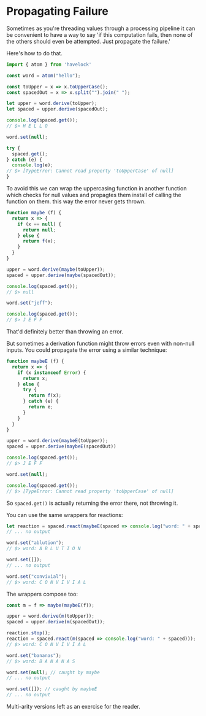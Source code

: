 

# Propagating Failure

Sometimes as you're threading values through a processing pipeline it can be
convenient to have a way to say 'if this computation fails, then none of the
others should even be attempted. Just propagate the failure.'

Here's how to do that.

```typescript
import { atom } from 'havelock'

const word = atom("hello");

const toUpper = x => x.toUpperCase();
const spacedOut = x => x.split("").join(" ");

let upper = word.derive(toUpper);
let spaced = upper.derive(spacedOut);

console.log(spaced.get()); 
// $> H E L L O

word.set(null);

try {
  spaced.get();
} catch (e) {
  console.log(e); 
// $> [TypeError: Cannot read property 'toUpperCase' of null]
}
```


To avoid this we can wrap the uppercasing function in another function which
checks for null values and propagtes them install of calling the
function on them. this way the error never gets thrown.

```typescript
function maybe (f) {
  return x => {
    if (x == null) {
      return null;
    } else {
      return f(x);
    }
  }
}

upper = word.derive(maybe(toUpper));
spaced = upper.derive(maybe(spacedOut));

console.log(spaced.get()); 
// $> null

word.set("jeff");

console.log(spaced.get()); 
// $> J E F F
```


That'd definitely better than throwing an error.

But sometimes a derivation function might throw errors even with non-null inputs.
You could propagate the error using a similar technique:

```typescript
function maybeE (f) {
  return x => {
    if (x instanceof Error) {
      return x;
    } else {
      try {
        return f(x);
      } catch (e) {
        return e;
      }
    }
  }
}

upper = word.derive(maybeE(toUpper));
spaced = upper.derive(maybeE(spacedOut))

console.log(spaced.get()); 
// $> J E F F

word.set(null);

console.log(spaced.get()); 
// $> [TypeError: Cannot read property 'toUpperCase' of null]
```


So `spaced.get()` is actually returning the error there, not throwing it.

You can use the same wrappers for reactions:

```typescript
let reaction = spaced.react(maybeE(spaced => console.log("word: " + spaced))); 
// ... no output

word.set("ablution"); 
// $> word: A B L U T I O N

word.set([]); 
// ... no output

word.set("convivial"); 
// $> word: C O N V I V I A L
```


The wrappers compose too:

```typescript
const m = f => maybe(maybeE(f));

upper = word.derive(m(toUpper));
spaced = upper.derive(m(spacedOut));

reaction.stop();
reaction = spaced.react(m(spaced => console.log("word: " + spaced))); 
// $> word: C O N V I V I A L

word.set("bananas"); 
// $> word: B A N A N A S

word.set(null); // caught by maybe 
// ... no output

word.set([]); // caught by maybeE 
// ... no output
```


Multi-arity versions left as an exercise for the reader.
